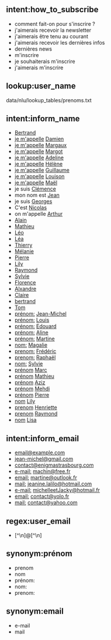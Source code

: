 ## intent:how_to_subscribe
- comment fait-on pour s'inscrire ?
- j'aimerais recevoir la newsletter
- j'aimerais être tenu au courant
- j'aimerais recevoir les dernières infos
- dernières news
- m'inscrire  
- je souhaiterais m'inscrire
- j'aimerais m'inscrire

## lookup:user_name
data/nlu/lookup_tables/prenoms.txt

## intent:inform_name
- [Bertrand](user_name)
- [je m'appelle](name_prompt) [Damien](user_name)
- [je m'appelle](name_prompt) [Margaux](user_name)
- [je m'appelle](name_prompt) [Margot](user_name)
- [je m'appelle](name_prompt) [Adeline](user_name)
- [je m'appelle](name_prompt) [Hélène](user_name)
- [je m'appelle](name_prompt) [Guillaume](user_name)
- [je m'appelle](name_prompt) [Louison](user_name)
- [je m'appelle](name_prompt) [Maël](user_name)
- je suis [Clémence](user_name)
- mon nom est [Jean](user_name)
- je suis [Georges](user_name)
- C'est [Nicolas](user_name)
- on m'appelle [Arthur](user_name)
- [Alain](user_name)
- [Mathieu](user_name)
- [Léo](user_name)
- [Léa](user_name)
- [Thierry](user_name)
- [Mélanie](user_name)
- [Pierre](user_name)
- [Lily](user_name)
- [Raymond](user_name)
- [Sylvie](user_name)
- [Florence](user_name)
- [Alxandre](user_name)
- [Claire](user_name)
- [bertrand](user_name)
- [Tom](user_name)
- [prénom:](name_prompt) [Jean-Michel](user_name)
- [prénom:](name_prompt) [Louis](user_name)
- [prénom:](name_prompt) [Edouard](user_name)
- [prénom:](name_prompt) [Aline](user_name)
- [prénom:](name_prompt) [Martine](user_name)
- [nom:](name_prompt) [Magalie](user_name)
- [prenom:](name_prompt) [Frédéric](user_name)
- [prenom:](name_prompt) [Raphaël](user_name)
- [nom:](name_prompt) [Sylvie](user_name)
- [prénom](name_prompt) [Marc](user_name)
- [prénom](name_prompt) [Mathieu](user_name)
- [prénom](name_prompt) [Aziz](user_name)
- [prénom](name_prompt) [Mehdi](user_name)
- [prénom](name_prompt) [Pierre](user_name)
- [nom](name_prompt) [Lily](user_name)
- [prenom](name_prompt) [Henriette](user_name)
- [prenom](name_prompt) [Raymond](user_name)
- [nom](name_prompt) [Lisa](user_name)

## intent:inform_email
- [email@example.com](user_email)
- [jean-michel@gmail.com](user_email)
- [contact@enigmastrasbourg.com](user_email)
- [e-mail:](email_prompt) [machin@free.fr](user_email)
- [email:](email_prompt) [martine@outlook.fr](user_email)
- [mail:](email_prompt) [jeanine.lalilo@hotmail.com](user_email)
- [e-mail:](email_prompt) [michelleetJacky@hotmail.fr](user_email)
- [email:](email_prompt) [contact@yolo.fr](user_email)
- [mail:](email_prompt) [contact@yahoo.com](user_email)

## regex:user_email
- [^\n]@[^\n]

## synonym:prénom
- prenom
- nom
- prénom:
- nom:
- prenom:

## synonym:email
- e-mail
- mail
